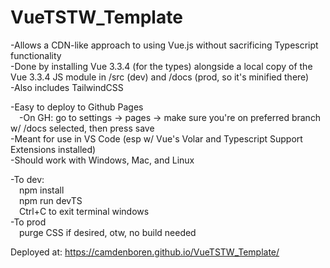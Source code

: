 # VueTSTW_Template
-Allows a CDN-like approach to using Vue.js without sacrificing Typescript functionality  
-Done by installing Vue 3.3.4 (for the types) alongside a local copy of the Vue 3.3.4 JS module in /src (dev) and /docs (prod, so it's minified there)  
-Also includes TailwindCSS  

-Easy to deploy to Github Pages  
&emsp;-On GH: go to settings -> pages -> make sure you're on preferred branch w/ /docs selected, then press save  
-Meant for use in VS Code (esp w/ Vue's Volar and Typescript Support Extensions installed)  
-Should work with Windows, Mac, and Linux  

-To dev:  
&emsp;npm install  
&emsp;npm run devTS  
&emsp;Ctrl+C to exit terminal windows  
-To prod  
&emsp;purge CSS if desired, otw, no build needed  

Deployed at: https://camdenboren.github.io/VueTSTW_Template/
